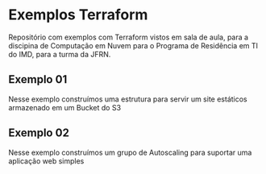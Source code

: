 # Exemplos Terraform
Repositório com exemplos com Terraform vistos em sala de aula, para a discipina de Computação em Nuvem para o Programa de Residência em TI do IMD, para a turma da JFRN.
## Exemplo 01
Nesse exemplo construímos uma estrutura para servir um site estáticos armazenado em um Bucket do S3
## Exemplo 02
Nesse exemplo construímos um grupo de Autoscaling para suportar uma aplicação web simples

